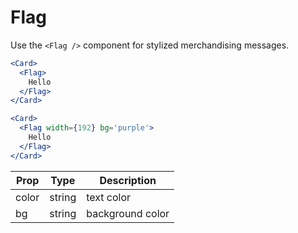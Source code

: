 
# Flag

Use the `<Flag />` component for stylized merchandising messages.

```.jsx
<Card>
  <Flag>
    Hello
  </Flag>
</Card>
```

```.jsx
<Card>
  <Flag width={192} bg='purple'>
    Hello
  </Flag>
</Card>
```

Prop | Type | Description
---|---|---
color | string | text color
bg | string | background color
